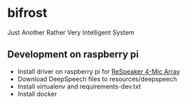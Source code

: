# bifrost
Just Another Rather Very Intelligent System

## Development on raspberry pi
- Install driver on raspberry pi for [ReSpeaker 4-Mic Array](https://wiki.seeedstudio.com/ReSpeaker_4_Mic_Array_for_Raspberry_Pi/#getting-started)
- Download DeepSpeech files to resources/deepspeech
- Install virtualenv and requirements-dev.txt
- Install docker